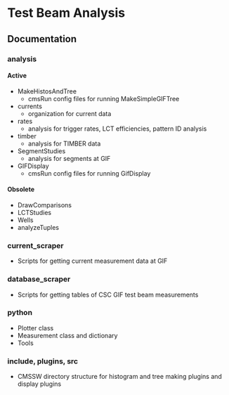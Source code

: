 # Test Beam Analysis

## Documentation

### analysis

#### Active
  - MakeHistosAndTree
    - cmsRun config files for running MakeSimpleGIFTree
  - currents
    - organization for current data
  - rates
    - analysis for trigger rates, LCT efficiencies, pattern ID analysis
  - timber
    - analysis for TIMBER data
  - SegmentStudies
    - analysis for segments at GIF
  - GIFDisplay
    - cmsRun config files for running GifDisplay

#### Obsolete
  - DrawComparisons
  - LCTStudies
  - Wells
  - analyzeTuples


### current_scraper
  - Scripts for getting current measurement data at GIF

### database_scraper
  - Scripts for getting tables of CSC GIF test beam measurements

### python
  - Plotter class
  - Measurement class and dictionary
  - Tools

### include, plugins, src
  - CMSSW directory structure for histogram and tree making plugins and display plugins
